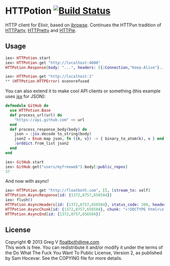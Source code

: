 # HTTPotion [![Build Status](https://travis-ci.org/myfreeweb/httpotion.png?branch=master)](https://travis-ci.org/myfreeweb/httpotion)

HTTP client for Elixir, based on [ibrowse](https://github.com/cmullaparthi/ibrowse).
Continues the HTTPun tradition of [HTTParty](https://github.com/jnunemaker/httparty), [HTTPretty](https://github.com/gabrielfalcao/HTTPretty) and [HTTPie](https://github.com/jkbr/httpie).

## Usage

```elixir
iex> HTTPotion.start
iex> HTTPotion.get "http://localhost:4000"
HTTPotion.Response[body: "...", headers: [{:Connection,"Keep-Alive"}...], status_code: 200]

iex> HTTPotion.get "http://localhost:1"
** (HTTPotion.HTTPError) econnrefused
```

You can also extend it to make cool API clients or something (this example uses [jsx](https://github.com/talentdeficit/jsx) for JSON):

```elixir
defmodule GitHub do
  use HTTPotion.Base
  def process_url(url) do
    "https://api.github.com" <> url
  end
  def process_response_body(body) do
    json = :jsx.decode to_string(body)
    json2 = Enum.map json, fn ({k, v}) -> { binary_to_atom(k), v } end
    :orddict.from_list json2
  end
end

iex> GitHub.start
iex> GitHub.get("users/myfreeweb").body[:public_repos]
37
```

And now with async!

```elixir
iex> HTTPotion.get "http://floatboth.com", [], [stream_to: self]
HTTPotion.AsyncResponse[id: {1372,8757,656584}]
iex> flush()
HTTPotion.AsyncHeaders[id: {1372,8757,656584}, status_code: 200, headers: ["keep-alive", "Content-Type": "text/html;charset=utf-8", Date: "Sun, 23 Jun 2013 17:32:32 GMT", Server: "cloudflare-nginx", "Transfer-Encoding": "chunked"]]
HTTPotion.AsyncChunk[id: {1372,8757,656584}, chunk: "<!DOCTYPE html>\n..."]
HTTPotion.AsyncEnd[id: {1372,8757,656584}]
```

## License

Copyright © 2013 Greg V <floatboth@me.com>  
This work is free. You can redistribute it and/or modify it under the
terms of the Do What The Fuck You Want To Public License, Version 2,
as published by Sam Hocevar. See the COPYING file for more details.

